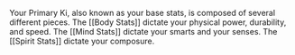 Your Primary Ki, also known as your base stats, is composed of several different pieces. The [[Body Stats]] dictate your physical power, durability, and speed. The [[Mind Stats]] dictate your smarts and your senses. The [[Spirit Stats]] dictate your composure.
